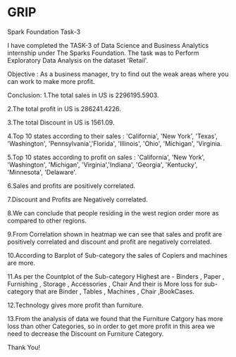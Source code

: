 # GRIP
Spark Foundation Task-3

I have completed the TASK-3 of Data Science and Business Analytics internship under The Sparks Foundation.
The task was to Perform Exploratory Data Analysis on the dataset 'Retail'.

Objective : As a business manager, try to find out the weak areas where you can work to make more profit.

Conclusion:
1.The total sales in US is 2296195.5903.

2.The total profit in US is 286241.4226.

3.The total Discount in US is 1561.09.

4.Top 10 states according to their sales : 'California', 'New York', 'Texas', 'Washington', 'Pennsylvania','Florida', 'Illinois', 'Ohio', 'Michigan', 'Virginia.

5.Top 10 states according to profit on sales : 'California', 'New York', 'Washington', 'Michigan', 'Virginia','Indiana', 'Georgia', 'Kentucky', 'Minnesota', 'Delaware'.

6.Sales and profits are positively correlated.

7.Discount and Profits are Negatively correlated.

8.We can conclude that people residing in the west region order more as compared to other regions.

9.From Correlation shown in heatmap we can see that sales and profit are positively correlated and discount and profit are negatively correlated.

10.According to Barplot of Sub-category the sales of Copiers and machines are more.

11.As per the Countplot of the Sub-category Highest are - Binders , Paper , Furnishing , Storage , Accessories , Chair And their is More loss for sub-category that are Binder , Tables , Machines , Chair ,BookCases.

12.Technology gives more profit than furniture.

13.From the analysis of data we found that the Furniture Catgory has more loss than other Categories, so in order to get more profit in this area we need to decrease the Discount on Furniture Category.

Thank You!

